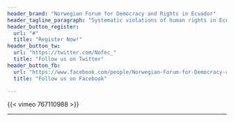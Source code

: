 ```yaml
---
header_brand: "Norwegian Forum for Democracy and Rights in Ecuador"
header_tagline_paragraph: "Systematic violations of human rights in Ecuador. 2nd December 2022. Metropilitan University OsloMet. Oslo-Norway."
header_button_register:
  url: "#"
  title: "Register Now!"
header_button_tw:
  url: "https://twitter.com/Nofec_"
  title: "Follow us on Twitter"
header_button_fb:
  url: "https://www.facebook.com/people/Norwegian-Forum-for-Democracy-and-Rights-in-Ecuador/100066865013778/"
  title: "Follow us on Facebook"

---
```


{{< vimeo 767110988 >}}

---